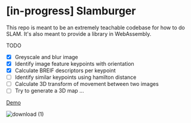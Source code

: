 # [in-progress] Slamburger

This repo is meant to be an extremely teachable codebase for how to do SLAM.  It's also meant to provide a library in WebAssembly.

TODO
- [X] Greyscale and blur image
- [X] Identify image feature keypoints with orientation
- [X] Calculate BREIF descriptors per keypoint
- [ ] Identify similar keypoints using hamilton distance
- [ ] Calculate 3D transform of movement between two images
- [ ] Try to generate a 3D map ...

[Demo](https://richardanaya.github.io/slamburger/index.html)


![download (1)](https://user-images.githubusercontent.com/294042/225192592-14ff5f43-fdea-4fe1-afa1-470e5eeb59fb.png)
